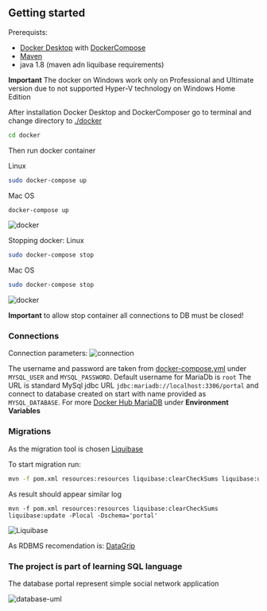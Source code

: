 ## Getting started

Prerequists:
- [Docker Desktop](https://www.docker.com/products/docker-desktop) with [DockerCompose](https://docs.docker.com/compose/)
- [Maven](http://maven.apache.org/)
- java 1.8 (maven adn liquibase requirements)

**Important** The docker on Windows work only on Professional and Ultimate version due to not 
supported Hyper-V technology on Windows Home Edition

After installation Docker Desktop and DockerComposer go to terminal and change directory to [./docker](./docker)
```bash
cd docker
```
Then run docker container

Linux
```bash
sudo docker-compose up
```
Mac OS
```bash
docker-compose up
```

![docker](./public/readme/run_docker.png "Run Docker")

Stopping docker:
Linux
```bash
sudo docker-compose stop
```

Mac OS
```bash
sudo docker-compose stop
```

![docker](./public/readme/stop_docker.png "Stop Docker")

**Important** to allow stop container all connections to DB must be closed!

### Connections
Connection parameters:
![connection](./public/readme/connection_configuration.png "DB Connection")

The username and password are taken from [docker-compose.yml](./docker/docker-compose.yml)
under `MYSQL_USER` and `MYSQL_PASSWORD`. Default username for MariaDb is  `root`
The URL is standard MySql jdbc URL `jdbc:mariadb://localhost:3306/portal` and connect to database created 
on start with name provided as `MYSQL_DATABASE`. For more [Docker Hub MariaDB](https://hub.docker.com/_/mariadb)
under **Environment Variables**

### Migrations

As the migration tool is chosen [Liquibase](https://www.liquibase.org/) 

To start migration run:

```bash
mvn -f pom.xml resources:resources liquibase:clearCheckSums liquibase:update -Plocal -Dschema='<schema_name>' -X
```
As result should appear similar log

`mvn -f pom.xml resources:resources liquibase:clearCheckSums liquibase:update -Plocal -Dschema='portal'`

![Liquibase](./public/readme/run_liquibase.png "Liquibase output")

As RDBMS recomendation is: [DataGrip](https://www.jetbrains.com/datagrip/)

### The project is part of learning SQL language

The database portal represent simple social network application 

![database-uml](./public/readme/portal-db.png "portal Database UML")
